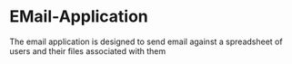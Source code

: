 # EMail-Application
The email application is designed to send email against a spreadsheet of users and their files associated with them
